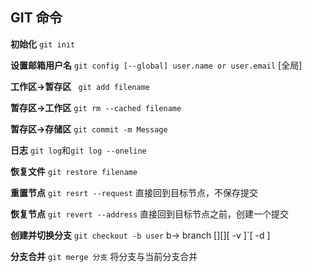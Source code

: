 ## GIT 命令

**初始化** 					`git init`

**设置邮箱用户名**	 `git config [--global] user.name or user.email` [全局]

**工作区->暂存区** 	` git add filename`

**暂存区->工作区** 	`git rm --cached filename`

**暂存区->存储区** 	`git commit -m Message`

**日志**		`git log`和`git log --oneline`

**恢复文件** 			`git restore filename`

**重置节点** 	`git resrt --request` 	直接回到目标节点，不保存提交

**恢复节点**  	`git revert --address`		直接回到目标节点之前，创建一个提交

**创建并切换分支**		`git checkout -b user` b-> branch  [][][ -v ]`[ -d ]

**分支合并**     `git merge 分支` 将分支与当前分支合并

